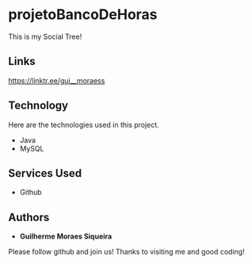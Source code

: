 # projetoBancoDeHoras
This is my Social Tree!

## Links

https://linktr.ee/gui__moraess

## Technology

Here are the technologies used in this project.

- Java
- MySQL

## Services Used

- Github


## Authors

- **Guilherme Moraes Siqueira**

Please follow github and join us!
Thanks to visiting me and good coding!
